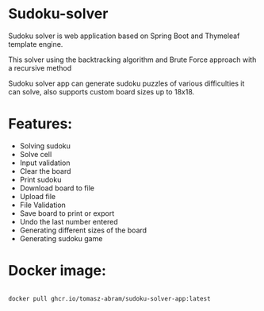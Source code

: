 # Sudoku-solver

Sudoku solver is web application based on Spring Boot and Thymeleaf template engine. 

This solver using the backtracking algorithm and Brute Force approach with a recursive method

Sudoku solver app can generate sudoku puzzles of various difficulties it can solve, also supports custom board sizes up to 18x18.


# Features:
- Solving sudoku
- Solve cell
- Input validation
- Clear the board
- Print sudoku
- Download board to file
- Upload file
- File Validation
- Save board to print or export
- Undo the last number entered
- Generating different sizes of the board
- Generating sudoku game


# Docker image:

<code>
docker pull ghcr.io/tomasz-abram/sudoku-solver-app:latest
</code>